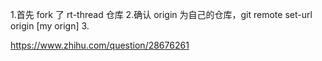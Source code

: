 1.首先 fork 了 rt-thread 仓库
2.确认 origin 为自己的仓库，git remote set-url origin [my orign]
3.

https://www.zhihu.com/question/28676261


